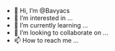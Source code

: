 - 👋 Hi, I’m @Bavyacs
- 👀 I’m interested in ...
- 🌱 I’m currently learning ...
- 💞️ I’m looking to collaborate on ...
- 📫 How to reach me ...

<!---
Bavyacs/Bavyacs is a ✨ special ✨ repository because its `README.md` (this file) appears on your GitHub profile.
You can click the Preview link to take a look at your changes.
--->
